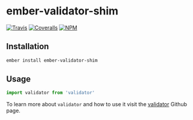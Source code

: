 # ember-validator-shim

[![Travis][ci-img]][ci-url] [![Coveralls][cov-img]][cov-url] [![NPM][npm-img]][npm-url]

## Installation

```bash
ember install ember-validator-shim
```

## Usage

```js
import validator from 'validator'
```

To learn more about `validator` and how to use it visit the  [validator](https://github.com/chriso/validator.js) Github page.

[ci-img]: https://img.shields.io/travis/ciena-blueplanet/ember-validator-shim.svg "Travis CI Build Status"
[ci-url]: https://travis-ci.org/ciena-blueplanet/ember-validator-shim
[cov-img]: https://img.shields.io/coveralls/cciena-blueplanet/ember-validator-shim.svg "Coveralls Code Coverage"
[cov-url]: https://coveralls.io/github/ciena-blueplanet/ember-validator-shim
[npm-img]: https://img.shields.io/npm/v/ember-validator-shim.svg "NPM Version"
[npm-url]: https://www.npmjs.com/package/ember-validator-shim

